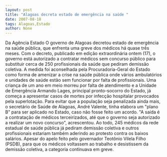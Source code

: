 ```yaml
---
layout: post
title: "Alagoas decreta estado de emergência na saúde "
date: 2007-08-18
tags: Alagoas,Estado
author: None
---
```

Da Ag&ecirc;ncia Estado
O governo de Alagoas decretou estado de emerg&ecirc;ncia na sa&uacute;de p&uacute;blica, que enfrenta uma greve dos m&eacute;dicos h&aacute; quase tr&ecirc;s meses. Com o decreto, publicado em edi&ccedil;&atilde;o extraordin&aacute;ria ontem (17), o governo est&aacute; autorizado a contratar m&eacute;dicos sem concurso p&uacute;blico para substituir cerca de 250 profissionais da sa&uacute;de que pediram demiss&atilde;o coletiva. 
A medida foi aconselhada pela Procuradoria-Geral do Estado como forma de amenizar a crise na sa&uacute;de p&uacute;blica onde v&aacute;rios ambulat&oacute;rios e unidades de sa&uacute;de est&atilde;o sem funcionar por falta de profissionais. Uma crian&ccedil;a de um ano em meio morreu por falta de atendimento e a Unidade de Emerg&ecirc;ncia Armando Lages, principal pronto-socorro do Estado, j&aacute; come&ccedil;a a apresentar casos de mortes por infec&ccedil;&atilde;o hospitalar provocados pela superlota&ccedil;&atilde;o. 
Para evitar que a popula&ccedil;&atilde;o seja penalizada ainda mais, o secret&aacute;rio de Sa&uacute;de de Alagoas, Andr&eacute; Valente, tinha elabora um &quot;plano B&quot; para ser aplicado no Estado, caso n&atilde;o fosse feito um acordo. 
&quot;A sa&iacute;da &eacute; a contrata&ccedil;&atilde;o de m&eacute;dicos terceirizados, at&eacute; que o governo seja autorizado a realizar um novo concurso&quot;, acrescentou. Ao todo, 245 m&eacute;dicos da rede estadual de sa&uacute;de p&uacute;blica j&aacute; pediram demiss&atilde;o coletiva e outros profissionais estariam tamb&eacute;m aderindo ao protesto contra os baixos sal&aacute;rios. 
Apesar do apelo feito pelo governador Teot&ocirc;nio Vilela Filho (PSDB), para que os m&eacute;dicos voltassem ao trabalho e desistissem da demiss&atilde;o coletiva, a categoria continuava em greve.  